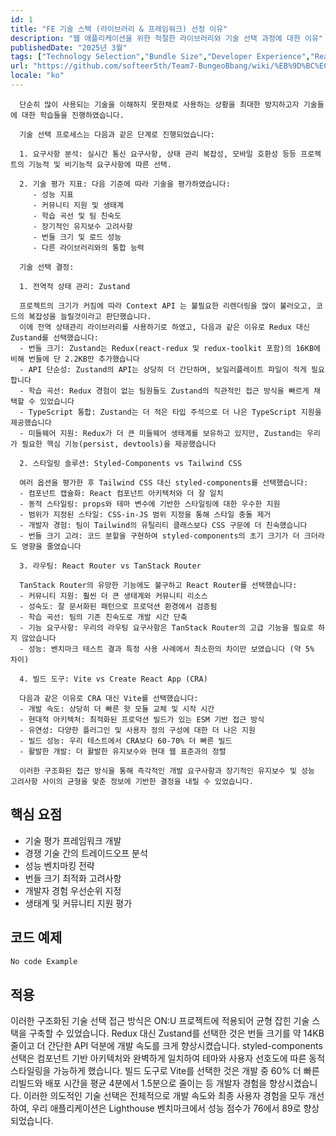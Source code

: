 ```yaml
---
id: 1
title: "FE 기술 스택 (라이브러리 & 프레임워크) 선정 이유"
description: "웹 애플리케이션을 위한 적절한 라이브러리와 기술 선택 과정에 대한 이유"
publishedDate: "2025년 3월"
tags: ["Technology Selection","Bundle Size","Developer Experience","React Ecosystem","Zustand","styled-components"]
url: "https://github.com/softeer5th/Team7-BungeoBbang/wiki/%EB%9D%BC%EC%9D%B4%EB%B8%8C%EB%9F%AC%EB%A6%AC-(%EA%B8%B0%EC%88%A0)-%EC%84%A0%ED%83%9D-%EC%9D%B4%EC%9C%A0"
locale: "ko"
---
```



      단순히 많이 사용되는 기술을 이해하지 못한채로 사용하는 상황을 최대한 방지하고자 기술들에 대한 학습들을 진행하였습니다.
      
      기술 선택 프로세스는 다음과 같은 단계로 진행되었습니다:
      
      1. 요구사항 분석: 실시간 통신 요구사항, 상태 관리 복잡성, 모바일 호환성 등등 프로젝트의 기능적 및 비기능적 요구사항에 따른 선택.
      
      2. 기술 평가 지표: 다음 기준에 따라 기술을 평가하였습니다:
         - 성능 지표
         - 커뮤니티 지원 및 생태계
         - 학습 곡선 및 팀 친숙도
         - 장기적인 유지보수 고려사항
         - 번들 크기 및 로드 성능
         - 다른 라이브러리와의 통합 능력
      
      기술 선택 결정:
      
      1. 전역적 상태 관리: Zustand

      프로젝트의 크기가 커짐에 따라 Context API 는 불필요한 리렌더링을 많이 불러오고, 코드의 복잡성을 늘릴것이라고 판단했습니다.
      이에 전역 상태관리 라이브러리를 사용하기로 하였고, 다음과 같은 이유로 Redux 대신 Zustand를 선택했습니다:
      - 번들 크기: Zustand는 Redux(react-redux 및 redux-toolkit 포함)의 16KB에 비해 번들에 단 2.2KB만 추가했습니다
      - API 단순성: Zustand의 API는 상당히 더 간단하며, 보일러플레이트 파일이 적게 필요합니다
      - 학습 곡선: Redux 경험이 없는 팀원들도 Zustand의 직관적인 접근 방식을 빠르게 채택할 수 있었습니다
      - TypeScript 통합: Zustand는 더 적은 타입 주석으로 더 나은 TypeScript 지원을 제공했습니다
      - 미들웨어 지원: Redux가 더 큰 미들웨어 생태계를 보유하고 있지만, Zustand는 우리가 필요한 핵심 기능(persist, devtools)을 제공했습니다
      
      2. 스타일링 솔루션: Styled-Components vs Tailwind CSS
      
      여러 옵션을 평가한 후 Tailwind CSS 대신 styled-components를 선택했습니다:
      - 컴포넌트 캡슐화: React 컴포넌트 아키텍처와 더 잘 일치
      - 동적 스타일링: props와 테마 변수에 기반한 스타일링에 대한 우수한 지원
      - 범위가 지정된 스타일: CSS-in-JS 범위 지정을 통해 스타일 충돌 제거
      - 개발자 경험: 팀이 Tailwind의 유틸리티 클래스보다 CSS 구문에 더 친숙했습니다
      - 번들 크기 고려: 코드 분할을 구현하여 styled-components의 초기 크기가 더 크더라도 영향을 줄였습니다
      
      3. 라우팅: React Router vs TanStack Router
      
      TanStack Router의 유망한 기능에도 불구하고 React Router를 선택했습니다:
      - 커뮤니티 지원: 훨씬 더 큰 생태계와 커뮤니티 리소스
      - 성숙도: 잘 문서화된 패턴으로 프로덕션 환경에서 검증됨
      - 학습 곡선: 팀의 기존 친숙도로 개발 시간 단축
      - 기능 요구사항: 우리의 라우팅 요구사항은 TanStack Router의 고급 기능을 필요로 하지 않았습니다
      - 성능: 벤치마크 테스트 결과 특정 사용 사례에서 최소한의 차이만 보였습니다 (약 5% 차이)
      
      4. 빌드 도구: Vite vs Create React App (CRA)
      
      다음과 같은 이유로 CRA 대신 Vite를 선택했습니다:
      - 개발 속도: 상당히 더 빠른 핫 모듈 교체 및 시작 시간
      - 현대적 아키텍처: 최적화된 프로덕션 빌드가 있는 ESM 기반 접근 방식
      - 유연성: 다양한 플러그인 및 사용자 정의 구성에 대한 더 나은 지원
      - 빌드 성능: 우리 테스트에서 CRA보다 60-70% 더 빠른 빌드
      - 활발한 개발: 더 활발한 유지보수와 현대 웹 표준과의 정렬
      
      이러한 구조화된 접근 방식을 통해 즉각적인 개발 요구사항과 장기적인 유지보수 및 성능 고려사항 사이의 균형을 맞춘 정보에 기반한 결정을 내릴 수 있었습니다.
    

## 핵심 요점

- 기술 평가 프레임워크 개발
- 경쟁 기술 간의 트레이드오프 분석
- 성능 벤치마킹 전략
- 번들 크기 최적화 고려사항
- 개발자 경험 우선순위 지정
- 생태계 및 커뮤니티 지원 평가


## 코드 예제

```typescript
No code Example
```


## 적용

이러한 구조화된 기술 선택 접근 방식은 ON:U 프로젝트에 적용되어 균형 잡힌 기술 스택을 구축할 수 있었습니다. Redux 대신 Zustand를 선택한 것은 번들 크기를 약 14KB 줄이고 더 간단한 API 덕분에 개발 속도를 크게 향상시켰습니다. styled-components 선택은 컴포넌트 기반 아키텍처와 완벽하게 일치하여 테마와 사용자 선호도에 따른 동적 스타일링을 가능하게 했습니다. 빌드 도구로 Vite를 선택한 것은 개발 중 60% 더 빠른 리빌드와 배포 시간을 평균 4분에서 1.5분으로 줄이는 등 개발자 경험을 향상시켰습니다. 이러한 의도적인 기술 선택은 전체적으로 개발 속도와 최종 사용자 경험을 모두 개선하여, 우리 애플리케이션은 Lighthouse 벤치마크에서 성능 점수가 76에서 89로 향상되었습니다.

